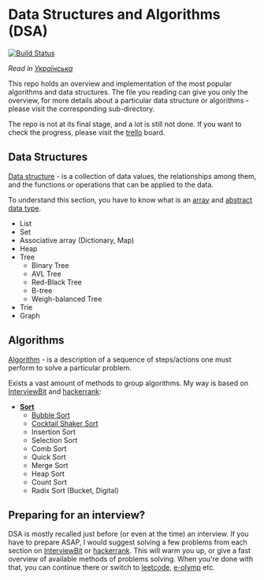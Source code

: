# Data Structures and Algorithms (DSA) 

[![Build Status](https://travis-ci.org/YaroslavHavrylovych/dsa.svg?branch=development)](https://travis-ci.org/YaroslavHavrylovych/dsa)

*Read in [Українська](README-UK.md)*

This repo holds an overview and implementation of the most popular algorithms and data structures.
The file you reading can give you only the overview, for more details about a particular
data structure or algorithms - please visit the corresponding sub-directory.

The repo is not at its final stage, and a lot is still not done. If you want to check
the progress, please visit the [trello](https://trello.com/b/TWRrtolV/dsa) board.

## Data Structures

[Data structure](https://en.wikipedia.org/wiki/Data_structure) -
 is a collection of data values, the relationships among them, and the functions or operations that can be applied to the data.

To understand this section, you have to know what is an 
[array](https://en.wikipedia.org/wiki/Array) and
[abstract data type](https://en.wikipedia.org/wiki/Abstract_data_type).

* List
* Set
* Associative array (Dictionary, Map)
* Heap
* Tree
   * Binary Tree
   * AVL Tree
   * Red-Black Tree
   * B-tree
   * Weigh-balanced Tree
* Trie
* Graph

## Algorithms

[Algorithm](https://en.wikipedia.org/wiki/Algorithm) -
is a description of a sequence of steps/actions one must perform to solve a particular problem.

Exists a vast amount of methods to group algorithms. My way is based on
[InterviewBit](https://www.interviewbit.com/courses/programming/)
and [hackerrank](https://www.hackerrank.com/dashboard):

* **[Sort](algorithms/sort/)**
  * [Bubble Sort](algorithms/sort/comparison/bubble/)
  * [Cocktail Shaker Sort](algorithms/sort/comparison/cocktail_shaker/)
  * Insertion Sort
  * Selection Sort
  * Comb Sort
  * Quick Sort
  * Merge Sort
  * Heap Sort
  * Count Sort
  * Radix Sort (Bucket, Digital)

## Preparing for an interview?

DSA is mostly recalled just before (or even at the time) an interview.
If you have to prepare ASAP, I would suggest solving a few problems from each section
on [InterviewBit](https://www.interviewbit.com/courses/programming/)
or [hackerrank](https://www.hackerrank.com/dashboard). 
This will warm you up, or give a fast overview of available methods of problems solving.
When you're done with that, you can continue there or switch to [leetcode](https://leetcode.com/), [e-olymp](https://www.e-olymp.com/uk/)
etc.
